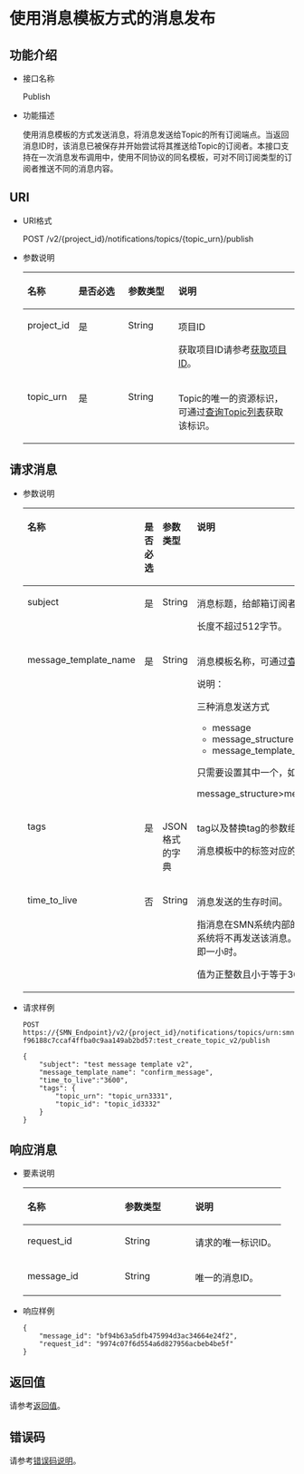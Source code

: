 # 使用消息模板方式的消息发布<a name="ZH-CN_TOPIC_0036017306"></a>

## 功能介绍<a name="section52611782195031"></a>

-   接口名称

    Publish


-   功能描述

    使用消息模板的方式发送消息，将消息发送给Topic的所有订阅端点。当返回消息ID时，该消息已被保存并开始尝试将其推送给Topic的订阅者。本接口支持在一次消息发布调用中，使用不同协议的同名模板，可对不同订阅类型的订阅者推送不同的消息内容。


## URI<a name="section34827906195031"></a>

-   URI格式

    POST /v2/\{project\_id\}/notifications/topics/\{topic\_urn\}/publish


-   参数说明

    <a name="table19750057195031"></a>
    <table><thead align="left"><tr id="row6202146195031"><th class="cellrowborder" valign="top" width="17.441744174417444%" id="mcps1.1.5.1.1"><p id="p32611809195031"><a name="p32611809195031"></a><a name="p32611809195031"></a>名称</p>
    </th>
    <th class="cellrowborder" valign="top" width="18.6018601860186%" id="mcps1.1.5.1.2"><p id="p24310897195031"><a name="p24310897195031"></a><a name="p24310897195031"></a>是否必选</p>
    </th>
    <th class="cellrowborder" valign="top" width="18.6018601860186%" id="mcps1.1.5.1.3"><p id="p23025658195031"><a name="p23025658195031"></a><a name="p23025658195031"></a>参数类型</p>
    </th>
    <th class="cellrowborder" valign="top" width="45.35453545354536%" id="mcps1.1.5.1.4"><p id="p53138979195031"><a name="p53138979195031"></a><a name="p53138979195031"></a>说明</p>
    </th>
    </tr>
    </thead>
    <tbody><tr id="row14292854195031"><td class="cellrowborder" valign="top" width="17.441744174417444%" headers="mcps1.1.5.1.1 "><p id="p16870512195031"><a name="p16870512195031"></a><a name="p16870512195031"></a>project_id</p>
    </td>
    <td class="cellrowborder" valign="top" width="18.6018601860186%" headers="mcps1.1.5.1.2 "><p id="p24334251195031"><a name="p24334251195031"></a><a name="p24334251195031"></a>是</p>
    </td>
    <td class="cellrowborder" valign="top" width="18.6018601860186%" headers="mcps1.1.5.1.3 "><p id="p24917327195031"><a name="p24917327195031"></a><a name="p24917327195031"></a>String</p>
    </td>
    <td class="cellrowborder" valign="top" width="45.35453545354536%" headers="mcps1.1.5.1.4 "><p id="p44538588155357"><a name="p44538588155357"></a><a name="p44538588155357"></a>项目ID</p>
    <p id="p5037570195031"><a name="p5037570195031"></a><a name="p5037570195031"></a>获取项目ID请参考<a href="获取项目ID.md">获取项目ID</a>。</p>
    </td>
    </tr>
    <tr id="row48510570195031"><td class="cellrowborder" valign="top" width="17.441744174417444%" headers="mcps1.1.5.1.1 "><p id="p37042078195031"><a name="p37042078195031"></a><a name="p37042078195031"></a>topic_urn</p>
    </td>
    <td class="cellrowborder" valign="top" width="18.6018601860186%" headers="mcps1.1.5.1.2 "><p id="p47618335195031"><a name="p47618335195031"></a><a name="p47618335195031"></a>是</p>
    </td>
    <td class="cellrowborder" valign="top" width="18.6018601860186%" headers="mcps1.1.5.1.3 "><p id="p31879892195031"><a name="p31879892195031"></a><a name="p31879892195031"></a>String</p>
    </td>
    <td class="cellrowborder" valign="top" width="45.35453545354536%" headers="mcps1.1.5.1.4 "><p id="p32134437195031"><a name="p32134437195031"></a><a name="p32134437195031"></a>Topic的唯一的资源标识，可通过<a href="查询Topic列表.md">查询Topic列表</a>获取该标识。</p>
    </td>
    </tr>
    </tbody>
    </table>


## 请求消息<a name="section45105086195031"></a>

-   参数说明

    <a name="table51492393195031"></a>
    <table><thead align="left"><tr id="row30761845195031"><th class="cellrowborder" valign="top" width="23.627637236276374%" id="mcps1.1.5.1.1"><p id="p8681487195031"><a name="p8681487195031"></a><a name="p8681487195031"></a>名称</p>
    </th>
    <th class="cellrowborder" valign="top" width="20.65793420657934%" id="mcps1.1.5.1.2"><p id="p32111829195031"><a name="p32111829195031"></a><a name="p32111829195031"></a>是否必选</p>
    </th>
    <th class="cellrowborder" valign="top" width="21.42785721427857%" id="mcps1.1.5.1.3"><p id="p50921393195031"><a name="p50921393195031"></a><a name="p50921393195031"></a>参数类型</p>
    </th>
    <th class="cellrowborder" valign="top" width="34.28657134286571%" id="mcps1.1.5.1.4"><p id="p30992136195031"><a name="p30992136195031"></a><a name="p30992136195031"></a>说明</p>
    </th>
    </tr>
    </thead>
    <tbody><tr id="row66660173195031"><td class="cellrowborder" valign="top" width="23.627637236276374%" headers="mcps1.1.5.1.1 "><p id="p30764938195031"><a name="p30764938195031"></a><a name="p30764938195031"></a>subject</p>
    </td>
    <td class="cellrowborder" valign="top" width="20.65793420657934%" headers="mcps1.1.5.1.2 "><p id="p8932068195031"><a name="p8932068195031"></a><a name="p8932068195031"></a>是</p>
    </td>
    <td class="cellrowborder" valign="top" width="21.42785721427857%" headers="mcps1.1.5.1.3 "><p id="p52408898195031"><a name="p52408898195031"></a><a name="p52408898195031"></a>String</p>
    </td>
    <td class="cellrowborder" valign="top" width="34.28657134286571%" headers="mcps1.1.5.1.4 "><p id="p17262349195031"><a name="p17262349195031"></a><a name="p17262349195031"></a>消息标题，给邮箱订阅者发送邮件时作为邮件主题。</p>
    <p id="p56073004195031"><a name="p56073004195031"></a><a name="p56073004195031"></a>长度不超过512字节。</p>
    </td>
    </tr>
    <tr id="row34894991195031"><td class="cellrowborder" valign="top" width="23.627637236276374%" headers="mcps1.1.5.1.1 "><p id="p7921992195031"><a name="p7921992195031"></a><a name="p7921992195031"></a>message_template_name</p>
    </td>
    <td class="cellrowborder" valign="top" width="20.65793420657934%" headers="mcps1.1.5.1.2 "><p id="p37701577195031"><a name="p37701577195031"></a><a name="p37701577195031"></a>是</p>
    </td>
    <td class="cellrowborder" valign="top" width="21.42785721427857%" headers="mcps1.1.5.1.3 "><p id="p33928891195031"><a name="p33928891195031"></a><a name="p33928891195031"></a>String</p>
    </td>
    <td class="cellrowborder" valign="top" width="34.28657134286571%" headers="mcps1.1.5.1.4 "><p id="p63885637195031"><a name="p63885637195031"></a><a name="p63885637195031"></a>消息模板名称，可通过<a href="查询消息模板列表.md">查询消息模板列表</a>获取名称。</p>
    <div class="note" id="note72738487427"><a name="note72738487427"></a><a name="note72738487427"></a><span class="notetitle"> 说明： </span><div class="notebody"><p id="p27477201192714"><a name="p27477201192714"></a><a name="p27477201192714"></a>三种消息发送方式</p>
    <a name="ul13774005193124"></a><a name="ul13774005193124"></a><ul id="ul13774005193124"><li>message</li><li>message_structure</li><li>message_template_name</li></ul>
    <p id="p4935176193233"><a name="p4935176193233"></a><a name="p4935176193233"></a>只需要设置其中一个，如果同时设置，生效的优先级为</p>
    <p id="p24212931193236"><a name="p24212931193236"></a><a name="p24212931193236"></a>message_structure&gt;message_template_name&gt;message</p>
    </div></div>
    </td>
    </tr>
    <tr id="row66187157195031"><td class="cellrowborder" valign="top" width="23.627637236276374%" headers="mcps1.1.5.1.1 "><p id="p59559524195031"><a name="p59559524195031"></a><a name="p59559524195031"></a>tags</p>
    </td>
    <td class="cellrowborder" valign="top" width="20.65793420657934%" headers="mcps1.1.5.1.2 "><p id="p59592135195031"><a name="p59592135195031"></a><a name="p59592135195031"></a>是</p>
    </td>
    <td class="cellrowborder" valign="top" width="21.42785721427857%" headers="mcps1.1.5.1.3 "><p id="p62233639195031"><a name="p62233639195031"></a><a name="p62233639195031"></a>JSON格式的字典</p>
    </td>
    <td class="cellrowborder" valign="top" width="34.28657134286571%" headers="mcps1.1.5.1.4 "><p id="p7759979195031"><a name="p7759979195031"></a><a name="p7759979195031"></a>tag以及替换tag的参数组成的字典。</p>
    <p id="p755417206436"><a name="p755417206436"></a><a name="p755417206436"></a>消息模板中的标签对应的值。</p>
    </td>
    </tr>
    <tr id="row78834110147"><td class="cellrowborder" valign="top" width="23.627637236276374%" headers="mcps1.1.5.1.1 "><p id="p23681125515"><a name="p23681125515"></a><a name="p23681125515"></a>time_to_live</p>
    </td>
    <td class="cellrowborder" valign="top" width="20.65793420657934%" headers="mcps1.1.5.1.2 "><p id="p23681626518"><a name="p23681626518"></a><a name="p23681626518"></a>否</p>
    </td>
    <td class="cellrowborder" valign="top" width="21.42785721427857%" headers="mcps1.1.5.1.3 "><p id="p18075392520"><a name="p18075392520"></a><a name="p18075392520"></a>String</p>
    </td>
    <td class="cellrowborder" valign="top" width="34.28657134286571%" headers="mcps1.1.5.1.4 "><p id="p66191571978"><a name="p66191571978"></a><a name="p66191571978"></a>消息发送的生存时间。</p>
    <p id="p73858218511"><a name="p73858218511"></a><a name="p73858218511"></a>指消息在SMN系统内部的最长存留时间。超过该存留时间，系统将不再发送该消息。单位是s，变量默认值是3600s，即一小时。</p>
    <p id="p163851021156"><a name="p163851021156"></a><a name="p163851021156"></a><span>值为正整</span><span>数</span>且小于等于3600*24*7。</p>
    </td>
    </tr>
    </tbody>
    </table>

-   请求样例

    ```
    POST https://{SMN_Endpoint}/v2/{project_id}/notifications/topics/urn:smn:regionId: f96188c7ccaf4ffba0c9aa149ab2bd57:test_create_topic_v2/publish
    ```

    ```
    {
        "subject": "test message template v2",
        "message_template_name": "confirm_message",
        "time_to_live":"3600",
        "tags": {
            "topic_urn": "topic_urn3331",
            "topic_id": "topic_id3332"
        }
    }
    ```


## 响应消息<a name="section12227696195031"></a>

-   要素说明

    <a name="table30822526195031"></a>
    <table><thead align="left"><tr id="row47162257195031"><th class="cellrowborder" valign="top" width="37.70622937706229%" id="mcps1.1.4.1.1"><p id="p62046506195031"><a name="p62046506195031"></a><a name="p62046506195031"></a>名称</p>
    </th>
    <th class="cellrowborder" valign="top" width="27.257274272572747%" id="mcps1.1.4.1.2"><p id="p59711095195031"><a name="p59711095195031"></a><a name="p59711095195031"></a>参数类型</p>
    </th>
    <th class="cellrowborder" valign="top" width="35.03649635036496%" id="mcps1.1.4.1.3"><p id="p4760545195031"><a name="p4760545195031"></a><a name="p4760545195031"></a>说明</p>
    </th>
    </tr>
    </thead>
    <tbody><tr id="row28316458195031"><td class="cellrowborder" valign="top" width="37.70622937706229%" headers="mcps1.1.4.1.1 "><p id="p11931737195031"><a name="p11931737195031"></a><a name="p11931737195031"></a>request_id</p>
    </td>
    <td class="cellrowborder" valign="top" width="27.257274272572747%" headers="mcps1.1.4.1.2 "><p id="p26946629195031"><a name="p26946629195031"></a><a name="p26946629195031"></a>String</p>
    </td>
    <td class="cellrowborder" valign="top" width="35.03649635036496%" headers="mcps1.1.4.1.3 "><p id="p35193301195031"><a name="p35193301195031"></a><a name="p35193301195031"></a>请求的唯一标识ID。</p>
    </td>
    </tr>
    <tr id="row20330496195031"><td class="cellrowborder" valign="top" width="37.70622937706229%" headers="mcps1.1.4.1.1 "><p id="p36157466195031"><a name="p36157466195031"></a><a name="p36157466195031"></a>message_id</p>
    </td>
    <td class="cellrowborder" valign="top" width="27.257274272572747%" headers="mcps1.1.4.1.2 "><p id="p43073653195031"><a name="p43073653195031"></a><a name="p43073653195031"></a>String</p>
    </td>
    <td class="cellrowborder" valign="top" width="35.03649635036496%" headers="mcps1.1.4.1.3 "><p id="p66413881195031"><a name="p66413881195031"></a><a name="p66413881195031"></a>唯一的消息ID。</p>
    </td>
    </tr>
    </tbody>
    </table>

-   响应样例

    ```
    {
        "message_id": "bf94b63a5dfb475994d3ac34664e24f2",
        "request_id": "9974c07f6d554a6d827956acbeb4be5f"
    }
    ```


## 返回值<a name="section340897195031"></a>

请参考[返回值](返回值.md)。

## 错误码<a name="section73211020122511"></a>

请参考[错误码说明](错误码说明.md)。


